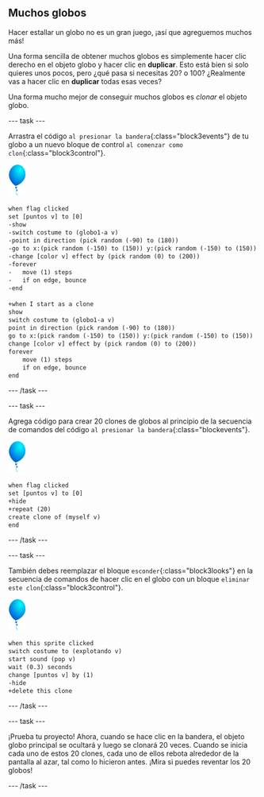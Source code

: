 ## Muchos globos

Hacer estallar un globo no es un gran juego, ¡así que agreguemos muchos más!

Una forma sencilla de obtener muchos globos es simplemente hacer clic derecho en el objeto globo y hacer clic en **duplicar**. Esto está bien si solo quieres unos pocos, pero ¿qué pasa si necesitas 20? o 100? ¿Realmente vas a hacer clic en **duplicar** todas esas veces?

Una forma mucho mejor de conseguir muchos globos es _clonar_ el objeto globo.

--- task ---

Arrastra el código `al presionar la bandera`{:class="block3events"} de tu globo a un nuevo bloque de control `al comenzar como clon`{:class="block3control"}.

![objeto globo](images/balloon-sprite.png)

```blocks3
when flag clicked
set [puntos v] to [0]
-show
-switch costume to (globo1-a v)
-point in direction (pick random (-90) to (180))
-go to x:(pick random (-150) to (150)) y:(pick random (-150) to (150))
-change [color v] effect by (pick random (0) to (200))
-forever
-   move (1) steps
-   if on edge, bounce
-end

+when I start as a clone
show
switch costume to (globo1-a v)
point in direction (pick random (-90) to (180))
go to x:(pick random (-150) to (150)) y:(pick random (-150) to (150))
change [color v] effect by (pick random (0) to (200))
forever
    move (1) steps
    if on edge, bounce
end
```

--- /task ---

--- task ---

Agrega código para crear 20 clones de globos al principio de la secuencia de comandos del código `al presionar la bandera`{:class="blockevents"}.

![objeto globo](images/balloon-sprite.png)

```blocks3
when flag clicked
set [puntos v] to [0]
+hide
+repeat (20)
create clone of (myself v)
end
```

--- /task ---

--- task ---

También debes reemplazar el bloque `esconder`{:class="block3looks"} en la secuencia de comandos de hacer clic en el globo con un bloque `eliminar este clon`{:class="block3control"}.

![objeto globo](images/balloon-sprite.png)

```blocks3
when this sprite clicked
switch costume to (explotando v)
start sound (pop v)
wait (0.3) seconds
change [puntos v] by (1)
-hide
+delete this clone
```

--- /task ---


--- task ---

¡Prueba tu proyecto! Ahora, cuando se hace clic en la bandera, el objeto globo principal se ocultará y luego se clonará 20 veces. Cuando se inicia cada uno de estos 20 clones, cada uno de ellos rebota alrededor de la pantalla al azar, tal como lo hicieron antes. ¡Mira si puedes reventar los 20 globos!

--- /task ---

